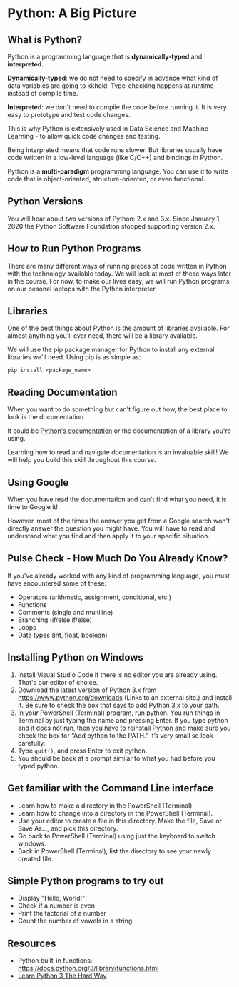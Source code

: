 # Python: A Big Picture

## What is Python?

Python is a programming language that is **dynamically-typed** and **interpreted**.

**Dynamically-typed**: we do not need to specify in advance what kind of data variables are going to kkhold. Type-checking happens at runtime instead of compile time.

**Interpreted**: we don't need to compile the code before running it. It is very easy to prototype and test code changes.

This is why Python is extensively used in Data Science and Machine Learning - to allow quick code changes and testing.

Being interpreted means that code runs slower. But libraries usually have code written in a low-level language (like C/C++) and bindings in Python.

Python is a **multi-paradigm** programming language. You can use it to write code that is object-oriented, structure-oriented, or even functional.

## Python Versions

You will hear about two versions of Python: 2.x and 3.x. Since January 1, 2020 the Python Software Foundation stopped supporting version 2.x.

## How to Run Python Programs

There are many different ways of running pieces of code written in Python with the technology available today. We will look at most of these ways later in the course. For now, to make our lives easy, we will run Python programs on our pesonal laptops with the Python interpreter.

## Libraries

One of the best things about Python is the amount of libraries available. For almost anything you'll ever need, there will be a library available.

We will use the pip package manager for Python to install any external libraries we'll need. Using pip is as simple as:

```
pip install <package_name>
```

## Reading Documentation

When you want to do something but can't figure out how, the best place to look is the documentation.

It could be [Python's documentation](https://docs.python.org/3/) or the documentation of a library you're using.

Learning how to read and navigate documentation is an invaluable skill! We will help you build this skill throughout this course.

## Using Google

When you have read the documentation and can't find what you need, it is time to Google it!

However, most of the times the answer you get from a Google search won't directly answer the question you might have. You will have to read and understand what you find and then apply it to your specific situation.

## Pulse Check - How Much Do You Already Know?

If you've already worked with any kind of programming language, you must have encountered some of these:

- Operators (arithmetic, assignment, conditional, etc.)
- Functions
- Comments (single and multiline)
- Branching (if/else if/else)
- Loops
- Data types (int, float, boolean)

## Installing Python on Windows

1. Install Visual Studio Code if there is no editor you are already using. That's our editor of choice.
1. Download the latest version of Python 3.x from https://www.python.org/downloads (Links to an external site.) and install it. Be sure to check the box that says to add Python 3.x to your path.
1. In your PowerShell (Terminal) program, run python. You run things in Terminal by just typing the name and pressing Enter. If you type python and it does not run, then you have to reinstall Python and make sure you check the box for “Add python to the PATH.” It’s very small so look carefully.
1. Type `quit()`, and press Enter to exit python.
1. You should be back at a prompt similar to what you had before you typed python.

## Get familiar with the Command Line interface

- Learn how to make a directory in the PowerShell (Terminal).
- Learn how to change into a directory in the PowerShell (Terminal).
- Use your editor to create a file in this directory. Make the file, Save or Save As..., and pick this directory.
- Go back to PowerShell (Terminal) using just the keyboard to switch windows.
- Back in PowerShell (Terminal), list the directory to see your newly created file.

## Simple Python programs to try out
- Display "Hello, World!"
- Check if a number is even
- Print the factorial of a number
- Count the number of vowels in a string

## Resources

- Python built-in functions: https://docs.python.org/3/library/functions.html
- [Learn Python 3 The Hard Way](https://shop.learncodethehardway.org/access/buy/9/)

